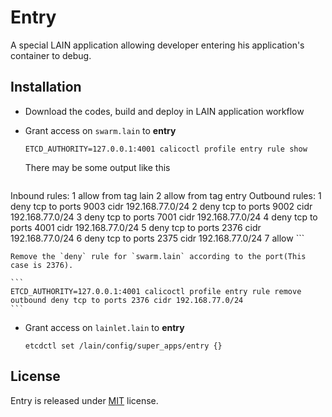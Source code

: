 # Entry

A special LAIN application allowing developer entering his application's container to debug.

## Installation

- Download the codes, build and deploy in LAIN application workflow


- Grant access on `swarm.lain` to **entry**

    ```
    ETCD_AUTHORITY=127.0.0.1:4001 calicoctl profile entry rule show
    ```

    There may be some output like this

    ```
Inbound rules:
    1 allow from tag lain
    2 allow from tag entry
Outbound rules:
    1 deny tcp to ports 9003 cidr 192.168.77.0/24
    2 deny tcp to ports 9002 cidr 192.168.77.0/24
    3 deny tcp to ports 7001 cidr 192.168.77.0/24
    4 deny tcp to ports 4001 cidr 192.168.77.0/24
    5 deny tcp to ports 2376 cidr 192.168.77.0/24
    6 deny tcp to ports 2375 cidr 192.168.77.0/24
    7 allow
    ```

    Remove the `deny` rule for `swarm.lain` according to the port(This case is 2376).

    ```
    ETCD_AUTHORITY=127.0.0.1:4001 calicoctl profile entry rule remove outbound deny tcp to ports 2376 cidr 192.168.77.0/24
    ```

- Grant access on `lainlet.lain` to **entry**

    ```
    etcdctl set /lain/config/super_apps/entry {}
    ```

## License
Entry is released under [MIT](https://github.com/laincloud/entry/blob/master/LICENSE) license.
